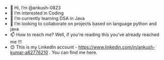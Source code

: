 - 👋 Hi, I’m @ankush-0823
- 👀 I’m interested in Coding
- 🌱 I’m currently learning DSA in Java
- 💞️ I’m looking to collaborate on projects based on language python and java
- 📫 How to reach me? Well, if you're reading this you've already reached me !!!
- 😊 This is my LinkedIn account - https://www.linkedin.com/in/ankush-kumar-a62776210 . You can find me here.
